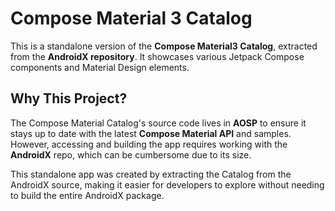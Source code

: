 # Compose Material 3 Catalog

This is a standalone version of the **Compose Material3 Catalog**, extracted from the 
**AndroidX repository**. It showcases various Jetpack Compose components and Material Design
elements.

## Why This Project?

The Compose Material Catalog's source code lives in **AOSP** to ensure it stays up to date with the
latest **Compose Material API** and samples. However, accessing and building the app requires
working with the **AndroidX** repo, which can be cumbersome due to its size.

This standalone app was created by extracting the Catalog from the AndroidX source, making it easier
for developers to explore without needing to build the entire AndroidX package.
